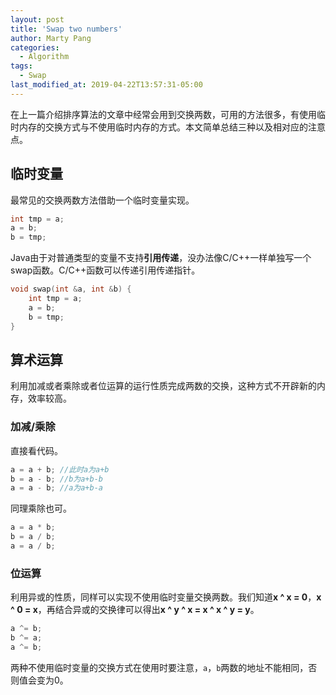```yaml
---
layout: post
title: 'Swap two numbers'
author: Marty Pang
categories: 
  - Algorithm
tags: 
  - Swap
last_modified_at: 2019-04-22T13:57:31-05:00
---
```


在上一篇介绍排序算法的文章中经常会用到交换两数，可用的方法很多，有使用临时内存的交换方式与不使用临时内存的方式。本文简单总结三种以及相对应的注意点。

## 临时变量

最常见的交换两数方法借助一个临时变量实现。

```java
int tmp = a;
a = b;
b = tmp;
```

Java由于对普通类型的变量不支持**引用传递**，没办法像C/C++一样单独写一个swap函数。C/C++函数可以传递引用传递指针。

```c++
void swap(int &a, int &b) {
    int tmp = a;
    a = b;
    b = tmp;
}
```

## 算术运算

利用加减或者乘除或者位运算的运行性质完成两数的交换，这种方式不开辟新的内存，效率较高。

### 加减/乘除

直接看代码。

```java
a = a + b; //此时a为a+b
b = a - b; //b为a+b-b
a = a - b; //a为a+b-a
```

同理乘除也可。

```java
a = a * b;
b = a / b;
a = a / b;
```

### 位运算

利用异或的性质，同样可以实现不使用临时变量交换两数。我们知道**x ^ x = 0**，**x ^ 0 = x**，再结合异或的交换律可以得出**x ^ y ^ x = x ^ x ^ y = y**。

```java
a ^= b;
b ^= a;
a ^= b;
```

两种不使用临时变量的交换方式在使用时要注意，`a`，`b`两数的地址不能相同，否则值会变为0。

